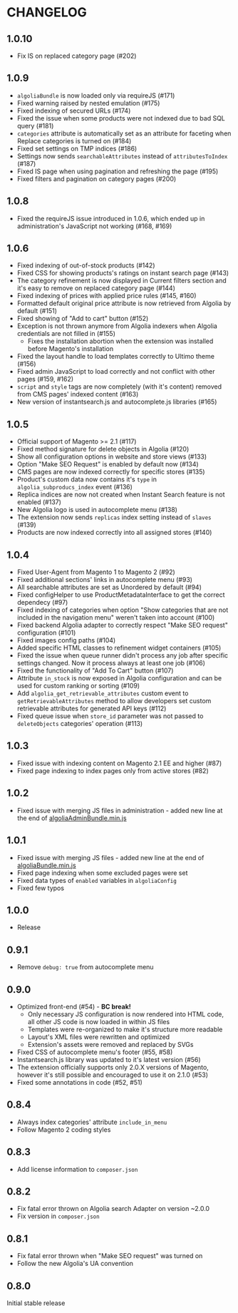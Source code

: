 # CHANGELOG

## 1.0.10

- Fix IS on replaced category page (#202)

## 1.0.9

- `algoliaBundle` is now loaded only via requireJS (#171)
- Fixed warning raised by nested emulation (#175)
- Fixed indexing of secured URLs (#174)
- Fixed the issue when some products were not indexed due to bad SQL query (#181)
- `categories` attribute is automatically set as an attribute for faceting when Replace categories is turned on (#184)
- Fixed set settings on TMP indices (#186)
- Settings now sends `searchableAttributes` instead of `attributesToIndex` (#187)
- Fixed IS page when using pagination and refreshing the page (#195)
- Fixed filters and pagination on category pages (#200)

## 1.0.8

- Fixed the requireJS issue introduced in 1.0.6, which ended up in administration's JavaScript not working (#168, #169)

## 1.0.6

- Fixed indexing of out-of-stock products (#142)
- Fixed CSS for showing products's ratings on instant search page (#143)
- The category refinement is now displayed in Current filters section and it's easy to remove on replaced category page (#144)
- Fixed indexing of prices with applied price rules (#145, #160)
- Formatted default original price attribute is now retrieved from Algolia by default (#151)
- Fixed showing of "Add to cart" button (#152)
- Exception is not thrown anymore from Algolia indexers when Algolia credentials are not filled in (#155)
    - Fixes the installation abortion when the extension was installed before Magento's installation
- Fixed the layout handle to load templates correctly to Ultimo theme (#156)
- Fixed admin JavaScript to load correctly and not conflict with other pages (#159, #162)
- `script` and `style` tags are now completely (with it's content) removed from CMS pages' indexed content (#163)
- New version of instantsearch.js and autocomplete.js libraries (#165)

## 1.0.5

- Official support of Magento >= 2.1 (#117)
- Fixed method signature for delete objects in Algolia (#120)
- Show all configuration options in website and store views (#133)
- Option "Make SEO Request" is enabled by default now (#134)
- CMS pages are now indexed correctly for specific stores (#135)
- Product's custom data now contains it's `type` in `algolia_subproducs_index` event (#136)
- Replica indices are now not created when Instant Search feature is not enabled (#137)
- New Algolia logo is used in autocomplete menu (#138)
- The extension now sends `replicas` index setting instead of `slaves` (#139)
- Products are now indexed correctly into all assigned stores (#140)

## 1.0.4

- Fixed User-Agent from Magento 1 to Magento 2 (#92)
- Fixed additional sections' links in autocomplete menu (#93)
- All searchable attributes are set as Unordered by default (#94)
- Fixed configHelper to use ProductMetadataInterface to get the correct dependecy (#97)
- Fixed indexing of categories when option "Show categories that are not included in the navigation menu" weren't taken into account (#100)
- Fixed backend Algolia adapter to correctly respect "Make SEO request" configuration (#101)
- Fixed images config paths (#104)
- Added specific HTML classes to refinement widget containers (#105)
- Fixed the issue when queue runner didn't process any job after specific settings changed. Now it process always at least one job (#106)
- Fixed the functionality of "Add To Cart" button (#107)
- Attribute `in_stock` is now exposed in Algolia configuration and can be used for custom ranking or sorting (#109)
- Add `algolia_get_retrievable_attributes` custom event to `getRetrievableAttributes` method to allow developers set custom retrievable  attributes for generated API keys (#112)
- Fixed queue issue when `store_id` parameter was not passed to `deleteObjects` categories' operation (#113)

## 1.0.3

- Fixed issue with indexing content on Magento 2.1 EE and higher (#87)
- Fixed page indexing to index pages only from active stores (#82)

## 1.0.2

- Fixed issue with merging JS files in administration - added new line at the end of [algoliaAdminBundle.min.js](https://github.com/algolia/algoliasearch-magento-2/blob/master/view/adminhtml/web/algoliaAdminBundle.min.js)

## 1.0.1

- Fixed issue with merging JS files - added new line at the end of [algoliaBundle.min.js](https://github.com/algolia/algoliasearch-magento-2/blob/master/view/frontend/web/internals/algoliaBundle.min.js)
- Fixed page indexing when some excluded pages were set
- Fixed data types of `enabled` variables in `algoliaConfig`
- Fixed few typos

## 1.0.0

- Release

## 0.9.1

- Remove `debug: true` from autocomplete menu

## 0.9.0

- Optimized front-end (#54) - **BC break!** 
    - Only necessary JS configuration is now rendered into HTML code, all other JS code is now loaded in within JS files
    - Templates were re-organized to make it's structure more readable
    - Layout's XML files were rewritten and optimized
    - Extension's assets were removed and replaced by SVGs
- Fixed CSS of autocomplete menu's footer (#55, #58)
- Instantsearch.js library was updated to it's latest version (#56)
- The extension officially supports only 2.0.X versions of Magento, however it's still possible and encouraged to use it on 2.1.0 (#53)
- Fixed some annotations in code (#52, #51)

## 0.8.4

- Always index categories' attribute `include_in_menu`
- Follow Magento 2 coding styles

## 0.8.3

- Add license information to `composer.json`

## 0.8.2

- Fix fatal error thrown on Algolia search Adapter on version ~2.0.0
- Fix version in `composer.json`

## 0.8.1

- Fix fatal error thrown when "Make SEO request" was turned on
- Follow the new Algolia's UA convention

## 0.8.0

Initial stable release